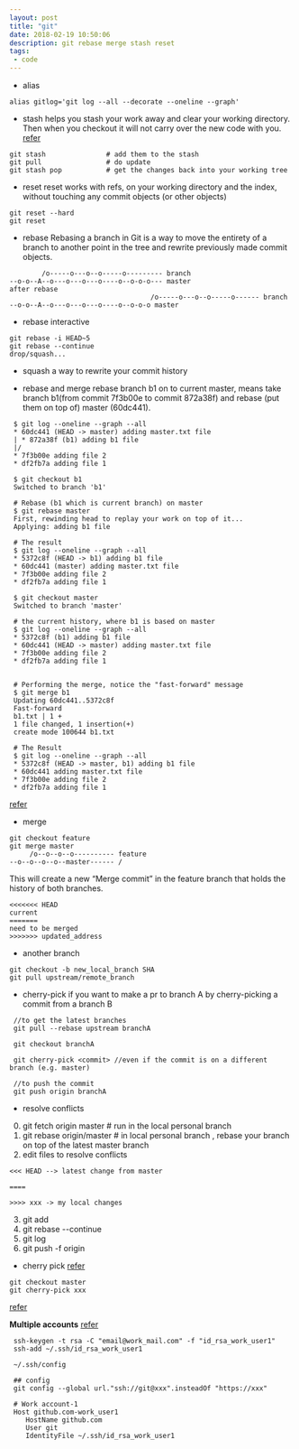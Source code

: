 ```yaml
---
layout: post
title: "git"
date: 2018-02-19 10:50:06
description: git rebase merge stash reset
tags: 
 - code
---
```

- alias
```
alias gitlog='git log --all --decorate --oneline --graph'
```

- stash
helps you stash your work away and clear your working directory. Then when you checkout it will not carry over the new code with you.
[refer](https://git-scm.com/docs/git-stash)
```
git stash               # add them to the stash
git pull                # do update
git stash pop           # get the changes back into your working tree
```

- reset
reset works with refs, on your working directory and the index, without touching any commit objects (or other objects)
```
git reset --hard
git reset 
```

- rebase
Rebasing a branch in Git is a way to move the entirety of a branch to another point in the tree and rewrite previously made commit objects. 
```
        /o-----o---o--o-----o--------- branch
--o-o--A--o---o---o---o----o--o-o-o--- master
after rebase
                                   /o-----o---o--o-----o------ branch
--o-o--A--o---o---o---o----o--o-o-o master
```

- rebase interactive
```
git rebase -i HEAD~5
git rebase --continue
drop/squash...
```

- squash
a way to rewrite your commit history

- rebase and merge
rebase branch b1 on to current master, means take branch b1(from commit 7f3b00e to commit 872a38f) and rebase (put them on top of) master (60dc441).

```
 $ git log --oneline --graph --all
 * 60dc441 (HEAD -> master) adding master.txt file
 | * 872a38f (b1) adding b1 file
 |/
 * 7f3b00e adding file 2
 * df2fb7a adding file 1

 $ git checkout b1
 Switched to branch 'b1'

 # Rebase (b1 which is current branch) on master
 $ git rebase master
 First, rewinding head to replay your work on top of it...
 Applying: adding b1 file

 # The result
 $ git log --oneline --graph --all
 * 5372c8f (HEAD -> b1) adding b1 file
 * 60dc441 (master) adding master.txt file
 * 7f3b00e adding file 2
 * df2fb7a adding file 1

 $ git checkout master
 Switched to branch 'master'

 # the current history, where b1 is based on master
 $ git log --oneline --graph --all
 * 5372c8f (b1) adding b1 file
 * 60dc441 (HEAD -> master) adding master.txt file
 * 7f3b00e adding file 2
 * df2fb7a adding file 1


 # Performing the merge, notice the "fast-forward" message
 $ git merge b1
 Updating 60dc441..5372c8f
 Fast-forward
 b1.txt | 1 +
 1 file changed, 1 insertion(+)
 create mode 100644 b1.txt

 # The Result
 $ git log --oneline --graph --all
 * 5372c8f (HEAD -> master, b1) adding b1 file
 * 60dc441 adding master.txt file
 * 7f3b00e adding file 2
 * df2fb7a adding file 1

```
[refer](https://www.internalpointers.com/post/squash-commits-into-one-git)

- merge
```
git checkout feature
git merge master
     /o--o--o--o---------- feature
--o--o--o--o--master------ /
```
This will create a new “Merge commit” in the feature branch that holds the history of both branches.
```
<<<<<<< HEAD
current
=======
need to be merged
>>>>>>> updated_address
```

- another branch
```
git checkout -b new_local_branch SHA
git pull upstream/remote_branch
```

- cherry-pick
if you want to make a pr to branch A by cherry-picking a commit from a branch B
```
 //to get the latest branches
 git pull --rebase upstream branchA

 git checkout branchA

 git cherry-pick <commit> //even if the commit is on a different branch (e.g. master)

 //to push the commit
 git push origin branchA
```

- resolve conflicts
0. git fetch origin master # run in the local personal branch
1. git rebase origin/master # in local personal branch , rebase your branch on top of the latest master branch
2. edit files to resolve conflicts
```
<<< HEAD --> latest change from master

====

>>>> xxx -> my local changes
```
3. git add <file>
4. git  rebase --continue
5. git log
6. git push -f origin <branch>

- cherry pick
[refer](https://www.previousnext.com.au/blog/intro-cherry-picking-git)

```
git checkout master
git cherry-pick xxx
```
[refer](https://www.freecodecamp.org/news/an-introduction-to-git-merge-and-rebase-what-they-are-and-how-to-use-them-131b863785f/) 

**Multiple accounts**
[refer](https://www.freecodecamp.org/news/manage-multiple-github-accounts-the-ssh-way-2dadc30ccaca/)
```
 ssh-keygen -t rsa -C "email@work_mail.com" -f "id_rsa_work_user1"
 ssh-add ~/.ssh/id_rsa_work_user1

 ~/.ssh/config

 ## config
 git config --global url."ssh://git@xxx".insteadOf "https://xxx"

 # Work account-1
 Host github.com-work_user1    
    HostName github.com
    User git
    IdentityFile ~/.ssh/id_rsa_work_user1
```

